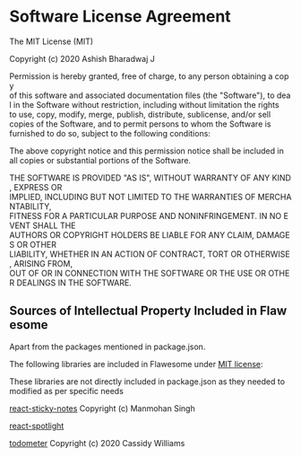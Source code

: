 Software License Agreement
==========================

The MIT License (MIT)

Copyright (c) 2020 Ashish Bharadwaj J

Permission is hereby granted, free of charge, to any person obtaining a copy
of this software and associated documentation files (the "Software"), to deal
in the Software without restriction, including without limitation the rights
to use, copy, modify, merge, publish, distribute, sublicense, and/or sell
copies of the Software, and to permit persons to whom the Software is
furnished to do so, subject to the following conditions:

The above copyright notice and this permission notice shall be included in
all copies or substantial portions of the Software.

THE SOFTWARE IS PROVIDED "AS IS", WITHOUT WARRANTY OF ANY KIND, EXPRESS OR
IMPLIED, INCLUDING BUT NOT LIMITED TO THE WARRANTIES OF MERCHANTABILITY,
FITNESS FOR A PARTICULAR PURPOSE AND NONINFRINGEMENT. IN NO EVENT SHALL THE
AUTHORS OR COPYRIGHT HOLDERS BE LIABLE FOR ANY CLAIM, DAMAGES OR OTHER
LIABILITY, WHETHER IN AN ACTION OF CONTRACT, TORT OR OTHERWISE, ARISING FROM,
OUT OF OR IN CONNECTION WITH THE SOFTWARE OR THE USE OR OTHER DEALINGS IN
THE SOFTWARE.

Sources of Intellectual Property Included in Flawesome
-----------------------------------------------------
Apart from the packages mentioned in package.json. 

The following libraries are included in Flawesome under [MIT license](https://opensource.org/licenses/MIT):

These libraries are not directly included in package.json as they needed to modified as per specific needs

[react-sticky-notes](https://github.com/react-latest-ui/react-sticky-notes) Copyright (c) Manmohan Singh
<Enter>

[react-spotlight](https://github.com/JoaoCnh/react-spotlight) 
<Enter>

[todometer](https://github.com/cassidoo/todometer) Copyright (c) 2020 Cassidy Williams

